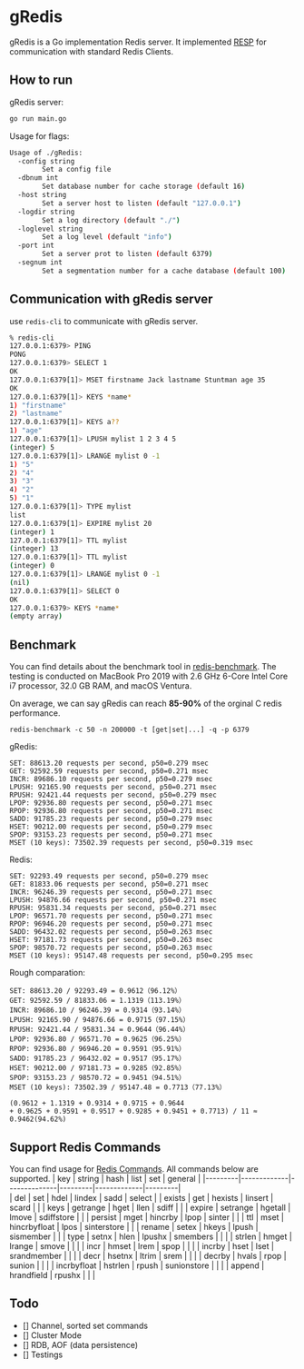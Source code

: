 # gRedis
gRedis is a Go implementation Redis server. It implemented [RESP](https://redis.io/docs/reference/protocol-spec/) for communication with standard Redis Clients.

## How to run
gRedis server:
```bash
go run main.go
```

Usage for flags:
```bash
Usage of ./gRedis:
  -config string
        Set a config file
  -dbnum int
        Set database number for cache storage (default 16)
  -host string
        Set a server host to listen (default "127.0.0.1")
  -logdir string
        Set a log directory (default "./")
  -loglevel string
        Set a log level (default "info")
  -port int
        Set a server prot to listen (default 6379)
  -segnum int
        Set a segmentation number for a cache database (default 100)
```

## Communication with gRedis server
use `redis-cli` to communicate with gRedis server.
```bash
% redis-cli
127.0.0.1:6379> PING
PONG
127.0.0.1:6379> SELECT 1
OK
127.0.0.1:6379[1]> MSET firstname Jack lastname Stuntman age 35
OK
127.0.0.1:6379[1]> KEYS *name*
1) "firstname"
2) "lastname"
127.0.0.1:6379[1]> KEYS a??
1) "age"
127.0.0.1:6379[1]> LPUSH mylist 1 2 3 4 5
(integer) 5
127.0.0.1:6379[1]> LRANGE mylist 0 -1
1) "5"
2) "4"
3) "3"
4) "2"
5) "1"
127.0.0.1:6379[1]> TYPE mylist
list
127.0.0.1:6379[1]> EXPIRE mylist 20
(integer) 1
127.0.0.1:6379[1]> TTL mylist
(integer) 13
127.0.0.1:6379[1]> TTL mylist
(integer) 0
127.0.0.1:6379[1]> LRANGE mylist 0 -1
(nil)
127.0.0.1:6379[1]> SELECT 0
OK
127.0.0.1:6379> KEYS *name*
(empty array)
```

## Benchmark
You can find details about the benchmark tool in [redis-benchmark](https://redis.io/docs/management/optimization/benchmarks/).
The testing is conducted on MacBook Pro 2019 with 2.6 GHz 6-Core Intel Core i7 processor, 32.0 GB RAM, and macOS Ventura.

On average, we can say gRedis can reach **85-90%** of the orginal C redis performance.

`redis-benchmark -c 50 -n 200000 -t [get|set|...] -q -p 6379`

gRedis:
```text
SET: 88613.20 requests per second, p50=0.279 msec                   
GET: 92592.59 requests per second, p50=0.271 msec                   
INCR: 89686.10 requests per second, p50=0.279 msec                   
LPUSH: 92165.90 requests per second, p50=0.271 msec                   
RPUSH: 92421.44 requests per second, p50=0.279 msec                   
LPOP: 92936.80 requests per second, p50=0.271 msec                   
RPOP: 92936.80 requests per second, p50=0.271 msec                   
SADD: 91785.23 requests per second, p50=0.279 msec                   
HSET: 90212.00 requests per second, p50=0.279 msec                   
SPOP: 93153.23 requests per second, p50=0.271 msec                   
MSET (10 keys): 73502.39 requests per second, p50=0.319 msec   
```

Redis:
```text
SET: 92293.49 requests per second, p50=0.279 msec                   
GET: 81833.06 requests per second, p50=0.271 msec                   
INCR: 96246.39 requests per second, p50=0.271 msec                   
LPUSH: 94876.66 requests per second, p50=0.271 msec                   
RPUSH: 95831.34 requests per second, p50=0.271 msec                   
LPOP: 96571.70 requests per second, p50=0.271 msec                   
RPOP: 96946.20 requests per second, p50=0.271 msec                   
SADD: 96432.02 requests per second, p50=0.263 msec                   
HSET: 97181.73 requests per second, p50=0.263 msec                    
SPOP: 98570.72 requests per second, p50=0.263 msec                    
MSET (10 keys): 95147.48 requests per second, p50=0.295 msec    
```

Rough comparation:
```text
SET: 88613.20 / 92293.49 = 0.9612（96.12%）
GET: 92592.59 / 81833.06 = 1.1319（113.19%）
INCR: 89686.10 / 96246.39 = 0.9314（93.14%）
LPUSH: 92165.90 / 94876.66 = 0.9715（97.15%）
RPUSH: 92421.44 / 95831.34 = 0.9644（96.44%）
LPOP: 92936.80 / 96571.70 = 0.9625（96.25%）
RPOP: 92936.80 / 96946.20 = 0.9591（95.91%）
SADD: 91785.23 / 96432.02 = 0.9517（95.17%）
HSET: 90212.00 / 97181.73 = 0.9285（92.85%）
SPOP: 93153.23 / 98570.72 = 0.9451（94.51%）
MSET (10 keys): 73502.39 / 95147.48 = 0.7713（77.13%）

(0.9612 + 1.1319 + 0.9314 + 0.9715 + 0.9644 
+ 0.9625 + 0.9591 + 0.9517 + 0.9285 + 0.9451 + 0.7713) / 11 ≈ 0.9462(94.62%)
```


## Support Redis Commands
You can find usage for [Redis Commands](https://redis.io/commands/). All commands below are supported.
| key     | string      | hash         | list    | set         | general |
|---------|-------------|--------------|---------|-------------|---------|   
| del     | set         | hdel         | lindex  | sadd        | select  |
| exists  | get         | hexists      | linsert | scard       |         |
| keys    | getrange    | hget         | llen    | sdiff       |         |
| expire  | setrange    | hgetall      | lmove   | sdiffstore  |         |
| persist | mget        | hincrby      | lpop    | sinter      |         |
| ttl     | mset        | hincrbyfloat | lpos    | sinterstore |         |
| rename  | setex       | hkeys        | lpush   | sismember   |         |
| type    | setnx       | hlen         | lpushx  | smembers    |         |
|         | strlen      | hmget        | lrange  | smove       |         |
|         | incr        | hmset        | lrem    | spop        |         |
|         | incrby      | hset         | lset    | srandmember |         |
|         | decr        | hsetnx       | ltrim   | srem        |         |
|         | decrby      | hvals        | rpop    | sunion      |         |
|         | incrbyfloat | hstrlen      | rpush   | sunionstore |         |
|         | append      | hrandfield   | rpushx  |             |         |

## Todo
+ [] Channel, sorted set commands
+ [] Cluster Mode
+ [] RDB, AOF (data persistence)
+ [] Testings